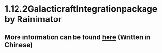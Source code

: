 1.12.2GalacticraftIntegrationpackage by Rainimator
=
More information can be found [here](https://www.mcbbs.net/forum.php?mod=viewthread&tid=1230533&page=1&extra=#pid22673305) (Written in Chinese)
-
